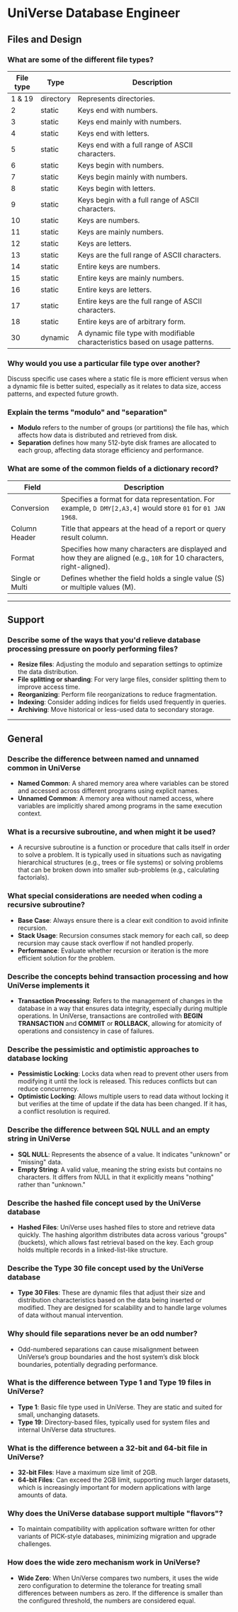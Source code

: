 # UniVerse Database Engineer

## Files and Design

### What are some of the different file types?

| File type | Type         | Description                                                                 |
|-----------|--------------|-----------------------------------------------------------------------------|
| 1 & 19    | directory     | Represents directories.                                                     |
| 2         | static        | Keys end with numbers.                                                      |
| 3         | static        | Keys end mainly with numbers.                                               |
| 4         | static        | Keys end with letters.                                                      |
| 5         | static        | Keys end with a full range of ASCII characters.                             |
| 6         | static        | Keys begin with numbers.                                                    |
| 7         | static        | Keys begin mainly with numbers.                                             |
| 8         | static        | Keys begin with letters.                                                    |
| 9         | static        | Keys begin with a full range of ASCII characters.                           |
| 10        | static        | Keys are numbers.                                                           |
| 11        | static        | Keys are mainly numbers.                                                    |
| 12        | static        | Keys are letters.                                                           |
| 13        | static        | Keys are the full range of ASCII characters.                                |
| 14        | static        | Entire keys are numbers.                                                    |
| 15        | static        | Entire keys are mainly numbers.                                             |
| 16        | static        | Entire keys are letters.                                                    |
| 17        | static        | Entire keys are the full range of ASCII characters.                         |
| 18        | static        | Entire keys are of arbitrary form.                                          |
| 30        | dynamic       | A dynamic file type with modifiable characteristics based on usage patterns.|

### Why would you use a particular file type over another?
Discuss specific use cases where a static file is more efficient versus when a dynamic file is better suited, especially as it relates to data size, access patterns, and expected future growth.

### Explain the terms "modulo" and "separation"
- **Modulo** refers to the number of groups (or partitions) the file has, which affects how data is distributed and retrieved from disk. 
- **Separation** defines how many 512-byte disk frames are allocated to each group, affecting data storage efficiency and performance.

### What are some of the common fields of a dictionary record?

| Field           | Description                                                                 |
|-----------------|-----------------------------------------------------------------------------|
| Conversion      | Specifies a format for data representation. For example, `D DMY[2,A3,4]` would store `01` for `01 JAN 1968`. |
| Column Header   | Title that appears at the head of a report or query result column.           |
| Format          | Specifies how many characters are displayed and how they are aligned (e.g., `10R` for 10 characters, right-aligned). |
| Single or Multi | Defines whether the field holds a single value (S) or multiple values (M).  |

---

## Support

### Describe some of the ways that you'd relieve database processing pressure on poorly performing files?
* **Resize files**: Adjusting the modulo and separation settings to optimize the data distribution.
* **File splitting or sharding**: For very large files, consider splitting them to improve access time.
* **Reorganizing**: Perform file reorganizations to reduce fragmentation.
* **Indexing**: Consider adding indices for fields used frequently in queries.
* **Archiving**: Move historical or less-used data to secondary storage.

---

## General

### Describe the difference between named and unnamed common in UniVerse
- **Named Common**: A shared memory area where variables can be stored and accessed across different programs using explicit names.
- **Unnamed Common**: A memory area without named access, where variables are implicitly shared among programs in the same execution context.

### What is a recursive subroutine, and when might it be used?
- A recursive subroutine is a function or procedure that calls itself in order to solve a problem. It is typically used in situations such as navigating hierarchical structures (e.g., trees or file systems) or solving problems that can be broken down into smaller sub-problems (e.g., calculating factorials).
  
### What special considerations are needed when coding a recursive subroutine?
- **Base Case**: Always ensure there is a clear exit condition to avoid infinite recursion.
- **Stack Usage**: Recursion consumes stack memory for each call, so deep recursion may cause stack overflow if not handled properly.
- **Performance**: Evaluate whether recursion or iteration is the more efficient solution for the problem.

### Describe the concepts behind transaction processing and how UniVerse implements it
- **Transaction Processing**: Refers to the management of changes in the database in a way that ensures data integrity, especially during multiple operations. In UniVerse, transactions are controlled with **BEGIN TRANSACTION** and **COMMIT** or **ROLLBACK**, allowing for atomicity of operations and consistency in case of failures.
  
### Describe the pessimistic and optimistic approaches to database locking
- **Pessimistic Locking**: Locks data when read to prevent other users from modifying it until the lock is released. This reduces conflicts but can reduce concurrency.
- **Optimistic Locking**: Allows multiple users to read data without locking it but verifies at the time of update if the data has been changed. If it has, a conflict resolution is required.

### Describe the difference between SQL NULL and an empty string in UniVerse
- **SQL NULL**: Represents the absence of a value. It indicates "unknown" or "missing" data.
- **Empty String**: A valid value, meaning the string exists but contains no characters. It differs from NULL in that it explicitly means "nothing" rather than "unknown."

### Describe the hashed file concept used by the UniVerse database
- **Hashed Files**: UniVerse uses hashed files to store and retrieve data quickly. The hashing algorithm distributes data across various "groups" (buckets), which allows fast retrieval based on the key. Each group holds multiple records in a linked-list-like structure.
  
### Describe the Type 30 file concept used by the UniVerse database
- **Type 30 Files**: These are dynamic files that adjust their size and distribution characteristics based on the data being inserted or modified. They are designed for scalability and to handle large volumes of data without manual intervention.

### Why should file separations never be an odd number?
- Odd-numbered separations can cause misalignment between UniVerse’s group boundaries and the host system’s disk block boundaries, potentially degrading performance.

### What is the difference between Type 1 and Type 19 files in UniVerse?
- **Type 1**: Basic file type used in UniVerse. They are static and suited for small, unchanging datasets.
- **Type 19**: Directory-based files, typically used for system files and internal UniVerse data structures.

### What is the difference between a 32-bit and 64-bit file in UniVerse?
- **32-bit Files**: Have a maximum size limit of 2GB.
- **64-bit Files**: Can exceed the 2GB limit, supporting much larger datasets, which is increasingly important for modern applications with large amounts of data.

### Why does the UniVerse database support multiple "flavors"?
- To maintain compatibility with application software written for other variants of PICK-style databases, minimizing migration and upgrade challenges.

### How does the wide zero mechanism work in UniVerse?
- **Wide Zero**: When UniVerse compares two numbers, it uses the wide zero configuration to determine the tolerance for treating small differences between numbers as zero. If the difference is smaller than the configured threshold, the numbers are considered equal.

